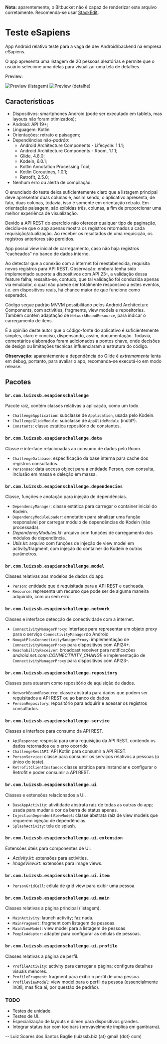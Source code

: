 
**Nota:** aparentemente, o Bitbucket não é capaz de renderizar este arquivo corretamente. Recomenda-se usar [StackEdit](https://stackedit.io/app).

# Teste eSapiens
App Android relativo teste para a vaga de dev Android/backend na empresa eSapiens.

O app apresenta uma listagem de 20 pessoas aleatórias e permite que o usuário selecione uma delas para visualizar uma tela de detalhes.

Preview:

![Preview (listagem)](https://i.imgur.com/Kmo4BNb.png)
![Preview (detalhe)](https://i.imgur.com/fqrTq2Q.png)

## Características
 - Dispositivos: smartphones Android (pode ser executado em tablets, mas layouts não foram otimizados);
 - Android: API 19+;
 - Linguagem: Kotlin
 - Orientações: retrato e paisagem;
 - Dependências não-*padrão*:
	 - Android Architecture Components - Lifecycle: 1.1.1;
	 - Android Architecture Components - Room, 1.1.1;
	 - Glide, 4.8.0;
	 - Kodein, 6.0.1;
	 - Kotlin Annotation Processing Tool;
	 - Kotlin Coroutines, 1.0.1;
	 - Retrofit, 2.5.0;
 - Nenhum erro ou alerta de compilação.

O enunciado do teste deixa suficientemente claro que a listagem principal deve apresentar duas colunas e, assim sendo, o aplicativo apresenta, de fato, duas colunas, todavia, isso é somente em orientação retrato. Em orientação paisagem, são exibidas três, colunas, a fim de proporcionar uma melhor experiênca de visualização.

Devido a API REST do exercício não oferecer qualquer tipo de paginação, decidiu-se que o app apenas mostra os registros retornados a cada requisição/atualização. Ao receber os resultados de uma requisição, os registros anteriores são perdidos.

App possui view inicial de carregamento, caso não haja registros "cacheados" no banco de dados interno.

Ao detectar que a conexão com a internet foi reestabelecida, requisita novos registros para API REST. Observação: embora tenha sido implementado suporte a dispositivos com API 23-, a validação dessa feature falha; ressalta-se, contudo, que tal validação foi conduzida apenas via emulador, o qual não parece ser totalmente responsivo a estes eventos, i.e. em dispositivos reais, há chance maior de que funcione como esperado).

Código segue padrão MVVM possibilitado pelos Android Architecture Components, com activities, fragments, view models e repositories. Também contém adaptação de `NetworkBoundResource`, para indicar o carregamento de itens.

É a opinião deste autor que o código-fonte do aplicativo é suficientemente simples, claro e conciso, dispensando, assim, documentação. Todavia, comentários elaborados foram adicionados a pontos chave, onde decisões de design ou limitações técnicas influenciaram a estrutura do código.

**Observação**: aparentemente a dependência do Glide é *extremamente* lenta em debug, portanto, para avaliar o app, recomanda-se executá-lo em modo release.

## Pacotes
### `br.com.luizssb.esapienschallenge`
Pacote raiz, contém classes relativas a aplicação, como um todo.
- `ChallengeApplication`: subclasse de `Application`, usada pelo Kodein.
- `ChallengeGlideModule`: subclasse de `AppGlideModule` (inútil?).
- `Constants`: classe estática repositório de constantes.

### `br.com.luizssb.esapienschallenge.data`
Classe e interface relacionadas ao consumo de dados pelo Room.
- `ChallengeDatabase`: especificação da base interna para cache dos registros consultados.
- `PersonDao`: data access object para a entidade Person, com consulta, inclusão em massa e deleção em massa.

### `br.com.luizssb.esapienschallenge.dependencies`
Classe, funções e anotação para injeção de dependências.
- `DependencyManager`: classe estática para carregar o container inicial do Kodein.
- `DependencyModuleLoader`: annotation para sinalizar uma função responsável por carregar módulo de dependências do Kodein (não processada).
- *DependencyModules.kt*: arquivo com funções de carregamento dos módulos de dependência.
- *Utils.kt*: arquivo com funções de injeção de view model em activity/fragment, com injeção do container do Kodein e outros parâmetros.

### `br.com.luizssb.esapienschallenge.model`
Classes relativas aos modelos de dados do app.
- `Person`: entidade que é requisitada para a API REST e cacheada.
- `Resource`: representa um recurso que pode ser de alguma maneira adquirido, com ou sem erro.

### `br.com.luizssb.esapienschallenge.network`
Classes e interface detecção de conectividade com a internet.
- `ConnectivityManagerProxy`: interface para representar um objeto proxy para o serviço `ConnectivityManager`do Android
- `NougatPlusConnectivityManagerProxy`: implementação de `ConnectivityManagerProxy` para dispositivos com API24+.
- `ReachabilityReceiver`: broadcast receiver para notificações *android.net.conn.CONNECTIVITY_CHANGE* e implementação de `ConnectivityManagerProxy` para dispositivos com API23-.

### `br.com.luizssb.esapienschallenge.repository`
Classes para atuarem como repositório de aquisição de dados.
- `NetworkBoundResource`: classe abstrata para dados que podem ser requisitados a API REST ou ao banco de dados.
- `PersonRepository`: repositório para adquirir e acessar os registros consultados.

### `br.com.luizssb.esapienschallenge.service`
Classes e interface para consumo da API REST.
- `ApiResponse`: resposta para uma requisição da API REST, contendo os dados retornados ou o erro ocorrido
- `ChallengeRestAPI`: API Kotlin para consumir a API REST.
- `PersonService`: classe para consumir os serviços relativos a pessoas (o único do teste).
- `RetrofitClientInstance`: classe estática para instanciar e configurar o Retrofit e poder consumir a API REST.

### `br.com.luizssb.esapienschallenge.ui`
Classes e extensões relacionados a UI.
- `BaseAppActivity`: ativitidade abstrata raiz de todas as outras do app; usada para mudar a cor da barra de status apenas.
- `InjectionDependentViewModel`: classe abstrata raiz de view models que requerem injeção de dependências.
- `SplashActivity`: tela de splash.

### `br.com.luizssb.esapienschallenge.ui.extension`
Extensões úteis para componentes de UI.
- *Activity.kt*: extensões para activities.
- *ImageView.kt*: extensões para image views.

### `br.com.luizssb.esapienschallenge.ui.item`
- `PersonGridCell`: célula de grid view para exibir uma pessoa.

### `br.com.luizssb.esapienschallenge.ui.main`
Classes relativas a página principal (listagem).
- `MainActivity`: launch activity; faz nada.
- `MainFragment`: fragment com listagem de pessoas.
- `MainViewModel`: view model para a listagem de pessoas.
- `PeopleAdapter`: adapter para configurar as células de pessoas.

### `br.com.luizssb.esapienschallenge.ui.profile`
Classes relativas a página de perfil.
- `ProfileActivity`: activity para carregar a página; configura detalhes visuais menores.
- `ProfileFragment`: fragment para exibir o perfil de uma pessoa.
- `ProfileViewModel`: view model para o perfil da pessoa (essencialmente inútil, mas fica aí, por questão de padrão).

### TODO

 - Testes de unidade.
 - Testes de UI.
 - Especialização de layouts e dimen para dispositivos grandes.
 - Integrar status bar com toolbars (provavelmente implica em gambiarra).

-- Luiz Soares dos Santos Baglie (luizssb.biz {at} gmail {dot} com)